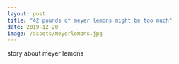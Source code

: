```yaml
---
layout: post
title: "42 pounds of meyer lemons might be too much"
date: 2019-12-20
image: /assets/meyerlemons.jpg
---
```

story about meyer lemons
